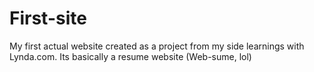 # First-site
My first actual website created as a project from my side learnings with Lynda.com. Its basically a resume website (Web-sume, lol)
